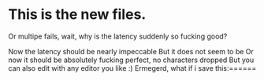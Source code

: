 # This is the new files.

Or multipe fails, wait, why is the latency suddenly so fucking good?

Now the latency should be nearly impeccable
But it does not seem to be
Or now it should be absolutely fucking perfect, no characters dropped
But you can also edit with any editor you like :)
Ermegerd, what if i save this:======
